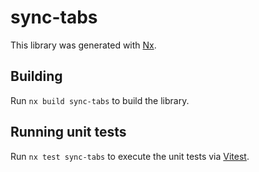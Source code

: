 # sync-tabs

This library was generated with [Nx](https://nx.dev).

## Building

Run `nx build sync-tabs` to build the library.

## Running unit tests

Run `nx test sync-tabs` to execute the unit tests via [Vitest](https://vitest.dev/).
